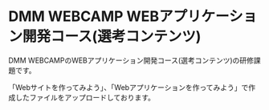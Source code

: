 # DMM WEBCAMP WEBアプリケーション開発コース(選考コンテンツ)
DMM WEBCAMPのWEBアプリケーション開発コース(選考コンテンツ)の研修課題です。

「Webサイトを作ってみよう」、「Webアプリケーションを作ってみよう」で作成したファイルをアップロードしております。
